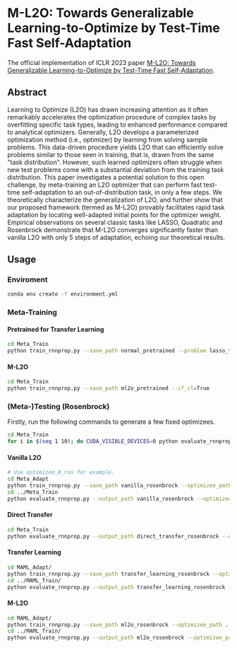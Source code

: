 # M-L2O: Towards Generalizable Learning-to-Optimize by Test-Time Fast Self-Adaptation

The official implementation of ICLR 2023 paper [M-L2O: Towards Generalizable Learning-to-Optimize by Test-Time Fast Self-Adaptation](https://openreview.net/forum?id=s7oOe6cNRT8).

## Abstract

Learning to Optimize (L2O) has drawn increasing attention as it often remarkably
accelerates the optimization procedure of complex tasks by overfitting specific
task types, leading to enhanced performance compared to analytical optimizers.
Generally, L2O develops a parameterized optimization method (i.e., optimizer)
by learning from solving sample problems. This data-driven procedure yields L2O
that can efficiently solve problems similar to those seen in training, that is, drawn
from the same "task distribution". However, such learned optimizers often struggle
when new test problems come with a substantial deviation from the training task
distribution. This paper investigates a potential solution to this open challenge,
by meta-training an L2O optimizer that can perform fast test-time self-adaptation
to an out-of-distribution task, in only a few steps. We theoretically characterize
the generalization of L2O, and further show that our proposed framework (termed
as M-L2O) provably facilitates rapid task adaptation by locating well-adapted
initial points for the optimizer weight. Empirical observations on several classic
tasks like LASSO, Quadratic and Rosenbrock demonstrate that M-L2O converges
significantly faster than vanilla L2O with only 5 steps of adaptation, echoing our
theoretical results.

## Usage

### Enviroment

```bash
conda env create -f environment.yml
```

### Meta-Training

#### Pretrained for Transfer Learning

```bash
cd Meta_Train
python train_rnnprop.py --save_path normal_pretrained --problem lasso_train_mix --if_cl=True
```

#### M-L2O

```bash
cd Meta_Train
python train_rnnprop.py --save_path ml2o_pretrained --if_cl=True
```

### (Meta-)Testing (Rosenbrock)

Firstly, run the following commands to generate a few fixed optimizees.

```bash
cd Meta_Train
for i in $(seq 1 10); do CUDA_VISIBLE_DEVICES=0 python evaluate_rnnprop.py --output_path optimizee_${i}_ros --seed ${i} --problem rosenbrock; done
```

#### Vanilla L2O

```bash
# Use optimizee_0_ros for example. 
cd Meta_Adapt
python train_rnnprop.py --save_path vanilla_rosenbrock --optimizee_path ../MAML_Train/optimizee_0_ros/initial_optimizee_params.pickle --num_epochs 10 --seed 1 --problem rosenbrock
cd ../Meta_Train
python evaluate_rnnprop.py --output_path vanilla_rosenbrock --optimizee_path optimizee_1_ros/initial_optimizee_params.pickle --path ../MAML_Adapt/vanilla_rosenbrock/rp.l2l-final --problem rosenbrock --seed 1 
```

#### Direct Transfer

```bash
cd Meta_Train
python evaluate_rnnprop.py --output_path direct_transfer_rosenbrock --optimizee_path optimizee_0_ros/initial_optimizee_params.pickle --path ../MAML_Adapt/normal_pretrained/rp.l2l-0 --problem rosenbrock --seed 1
```

#### Transfer Learning

```bash
cd MAML_Adapt/
python train_rnnprop.py --save_path transfer_learning_rosenbrock --optimizee_path ../MAML_Train/optimizee_0_ros/initial_optimizee_params.pickle --num_epochs 10 --seed 1 --optimizer_path normal_pretrained/rp.l2l-0 --problem rosenbrock 
cd ../MAML_Train/
python evaluate_rnnprop.py --output_path transfer_learning_rosenbrock --optimizee_path optimizee_0_ros/initial_optimizee_params.pickle --path ../MAML_Adapt/transfer_learning_rosenbrock/rp.l2l-0 --problem rosenbrock --seed 1
```

#### M-L2O

```bash
cd MAML_Adapt/
python train_rnnprop.py --save_path ml2o_rosenbrock --optimizee_path ../MAML_Train/optimizee_0_ros/initial_optimizee_params.pickle --num_epochs 10 --seed 1 --optimizer_path ml2o_pretrained/rp.l2l-0 --problem rosenbrock 
cd ../MAML_Train/
python evaluate_rnnprop.py --output_path ml2o_rosenbrock --optimizee_path optimizee_0_ros/initial_optimizee_params.pickle --path ../MAML_Adapt/ml2o_rosenbrock/rp.l2l-0 --problem rosenbrock --seed 1
```